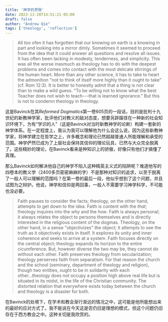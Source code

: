 ```yaml
---
title: '神学的界限'
date: 2023-11-28T14:51:21-05:00
draft: false
author: "Andrew Qie"
tags: ['theology', 'reflection']
---
```


> All too ofen it has forgotten that our knowing on earth is a knowing in part and looking into a mirror dimly. Sometimes it seemed to proceed from the idea that it could answer all questions and resolve all issues. It has often been lacking in modesty, tenderness, and simplicity. This was all the worse inasmuch as theology has to do with the deepest problems and comes into contact with the most delicate stirrings of the human heart. More than any other science, it has to take to heart the admonition "not to think of itself more highly than it ought to take" (cf. Rom 12:3). It is better to honestly admit that a thing is not clear than to make a wild guess. "To be willing not to know what the best Teacher does not wish to teach---that is learned ignorance." But this is not to condemn theology in theology.

这是Bavinck在其*Reformed Dogmatics*第一卷605页的一段话，目的是批判十九世纪的新教神学家，批评他们对教义的敌对态度，想要另辟蹊径在一种新的社会知识环境下，为有“学识的人”（这是Bavinck对当时新教神学的论断）构建一套新的神学体系。在一定程度上，我认为我可以理解他为什么会这么说，因为这些新教神学家，将神学建立在哲学之上，许多概念和理论已然超越普通人所能理解和承受的范围。神学俨然已成为了上层社会保持其信仰的理论玩具，已然与大众完全脱离了。这些精妙的理论，在Bavinck看来是种知识上的骄傲，好像只有他们才搞懂了真理。

那么Bavinck如何解决他自己的神学不陷入这种精英主义式的陷阱呢？难道他写的四卷本的教义学（2400多页密密麻麻的字）不是那种对知识的追求，以至于脱离了一般人可以理解的范围吗？在第一卷的最后一段，他似乎想到了这个问题，并且试图为之辩护。他说，神学和信仰是两回事，一般人不需要学习神学科学，不可能也没必要。

> Faith pauses to consider the facts; theology, on the other hand, attempts to get down to the idea. Faith is content with the *that*; theology inquires into the *why* and the *how*. Faith is always personal; it always relates the object to persons themselves and is directly interested in the religious content of the dogmas. Theology, on the other hand, in a sense "objectivizes" the object; it attempts to see the truth as it objectively exists in itself. It explores its unity and inner coherence and seeks to arrive at a system. Faith focuses directly on the central object; theology expands its horizon to the entire cicumference. But, however diverse the two may be, they cannot do without each other. Faith preserves theology from secularization; theology perserves faith from separatism. For that reason the church and the school (seminary, department of theology and religion), though two entities, ought to be in solidarity with each other...theology does not occupy a position high above real life but is situated in its midst, in the life of the Christian community. The distorted relation that everywhere exists today between the church and theology is a disaster for both.

在Bavinck的处境下，在学术和教会渐行渐远的情况之中，这可能是他所能想出来的最好的应对方式了。我不能说在今天这是否仍旧是理想的模式，但这个问题仍旧存在于西方教会之中。这种关切是我欣赏的。


